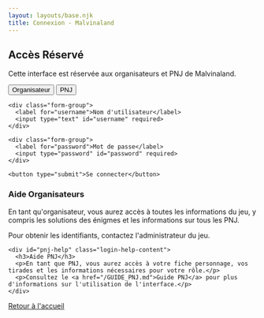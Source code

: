 ```yaml
---
layout: layouts/base.njk
title: Connexion - Malvinaland
---
```


<div class="login-container">
  <h2>Accès Réservé</h2>
  <p>Cette interface est réservée aux organisateurs et PNJ de Malvinaland.</p>
  
  <div class="login-tabs">
    <button class="login-tab active" onclick="switchTab('organisateur')">Organisateur</button>
    <button class="login-tab" onclick="switchTab('pnj')">PNJ</button>
  </div>
  
  <form id="login-form" class="login-form">
    <div id="error-message" style="display: none;"></div>
    
    <div class="form-group">
      <label for="username">Nom d'utilisateur</label>
      <input type="text" id="username" required>
    </div>
    
    <div class="form-group">
      <label for="password">Mot de passe</label>
      <input type="password" id="password" required>
    </div>
    
    <button type="submit">Se connecter</button>
  </form>
  
  <div class="login-help">
    <div id="organisateur-help" class="login-help-content active">
      <h3>Aide Organisateurs</h3>
      <p>En tant qu'organisateur, vous aurez accès à toutes les informations du jeu, y compris les solutions des énigmes et les informations sur tous les PNJ.</p>
      <p>Pour obtenir les identifiants, contactez l'administrateur du jeu.</p>
    </div>
    
    <div id="pnj-help" class="login-help-content">
      <h3>Aide PNJ</h3>
      <p>En tant que PNJ, vous aurez accès à votre fiche personnage, vos tirades et les informations nécessaires pour votre rôle.</p>
      <p>Consultez le <a href="/GUIDE_PNJ.md">Guide PNJ</a> pour plus d'informations sur l'utilisation de l'interface.</p>
    </div>
  </div>
  
  <div class="login-footer">
    <p><a href="/">Retour à l'accueil</a></p>
  </div>
</div>

<script>
  function switchTab(tab) {
    // Mettre à jour les onglets actifs
    document.querySelectorAll('.login-tab').forEach(el => {
      el.classList.remove('active');
    });
    document.querySelector(`.login-tab[onclick*="${tab}"]`).classList.add('active');
    
    // Mettre à jour le contenu d'aide
    document.querySelectorAll('.login-help-content').forEach(el => {
      el.classList.remove('active');
    });
    document.getElementById(`${tab}-help`).classList.add('active');
    
    // Pré-remplir le nom d'utilisateur selon l'onglet
    const usernameInput = document.getElementById('username');
    usernameInput.value = tab;
    
    // Focus sur le champ mot de passe
    document.getElementById('password').focus();
  }
</script>